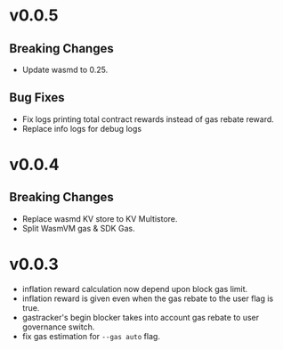 # v0.0.5

## Breaking Changes
- Update wasmd to 0.25.

## Bug Fixes
- Fix logs printing total contract rewards instead of gas rebate reward.
- Replace info logs for debug logs

# v0.0.4
## Breaking Changes
- Replace wasmd KV store to KV Multistore.
- Split WasmVM gas & SDK Gas.

# v0.0.3
- inflation reward calculation now depend upon block gas limit.
- inflation reward is given even when the gas rebate to the user flag is true.
- gastracker's begin blocker takes into account gas rebate to user governance switch.
- fix gas estimation for `--gas auto` flag.
